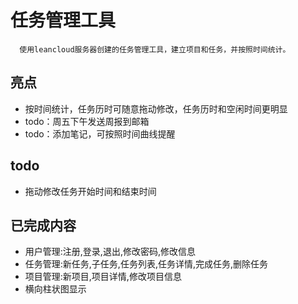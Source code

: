 # 任务管理工具
      使用leancloud服务器创建的任务管理工具，建立项目和任务，并按照时间统计。

## 亮点
* 按时间统计，任务历时可随意拖动修改，任务历时和空闲时间更明显
* todo：周五下午发送周报到邮箱
* todo：添加笔记，可按照时间曲线提醒

## todo
* 拖动修改任务开始时间和结束时间



## 已完成内容
* 用户管理:注册,登录,退出,修改密码,修改信息
* 任务管理:新任务,子任务,任务列表,任务详情,完成任务,删除任务
* 项目管理:新项目,项目详情,修改项目信息
* 横向柱状图显示